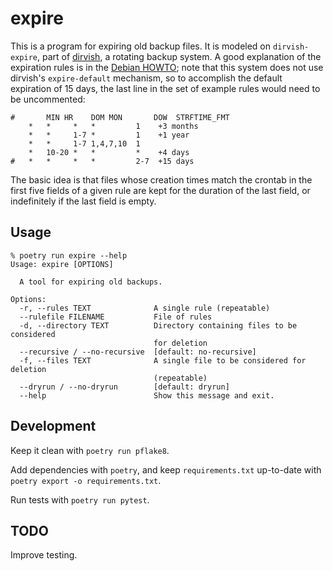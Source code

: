 expire
======

This is a program for expiring old backup files. It is modeled on
`dirvish-expire`, part of [dirvish](https://dirvish.org/), a rotating
backup system. A good explanation of the expiration rules is in the
[Debian HOWTO](https://dirvish.org/debian.howto.html); note that this
system does not use dirvish's `expire-default` mechanism, so to
accomplish the default expiration of 15 days, the last line in the set
of example rules would need to be uncommented:

```
#       MIN HR    DOM MON       DOW  STRFTIME_FMT
	*   *     *   *         1    +3 months
	*   *     1-7 *         1    +1 year
	*   *     1-7 1,4,7,10  1
	*   10-20 *   *         *    +4 days
#	*   *     *   *         2-7  +15 days
```

The basic idea is that files whose creation times match the crontab in
the first five fields of a given rule are kept for the duration of the
last field, or indefinitely if the last field is empty.

Usage
-----
```
% poetry run expire --help
Usage: expire [OPTIONS]

  A tool for expiring old backups.

Options:
  -r, --rules TEXT              A single rule (repeatable)
  --rulefile FILENAME           File of rules
  -d, --directory TEXT          Directory containing files to be considered
                                for deletion
  --recursive / --no-recursive  [default: no-recursive]
  -f, --files TEXT              A single file to be considered for deletion
                                (repeatable)
  --dryrun / --no-dryrun        [default: dryrun]
  --help                        Show this message and exit.
```

Development
-----------
Keep it clean with `poetry run pflake8`.

Add dependencies with `poetry`, and keep `requirements.txt` up-to-date
with `poetry export -o requirements.txt`.

Run tests with `poetry run pytest`.

TODO
----
Improve testing.
